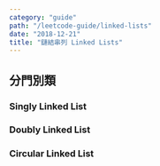 ```yaml
---
category: "guide"
path: "/leetcode-guide/linked-lists"
date: "2018-12-21"
title: "鏈結串列 Linked Lists"
---
```


## 分門別類

### Singly Linked List

<display linked-list single
    data='[1, 2, 3, 4, 5]'>
</display>

### Doubly Linked List

### Circular Linked List

